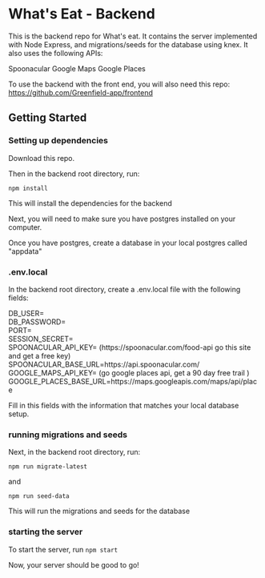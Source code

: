 # What's Eat - Backend

This is the backend repo for What's eat. It contains the server implemented with Node Express, and migrations/seeds for the database using knex. It also uses the following APIs:

Spoonacular
Google Maps
Google Places

To use the backend with the front end, you will also need this repo: https://github.com/Greenfield-app/frontend

## Getting Started

### Setting up dependencies

Download this repo. 

Then in the backend root directory, run: 

`npm install` 

This will install the dependencies for the backend

Next, you will need to make sure you have postgres installed on your computer.

Once you have postgres, create a database in your local postgres called "appdata"

### .env.local

In the backend root directory, create a .env.local file with the following fields:

<p>DB_USER=<br>
DB_PASSWORD=<br>
PORT=<br>
SESSION_SECRET=<br>
SPOONACULAR_API_KEY= (https://spoonacular.com/food-api go this site and get a free key)<br>
SPOONACULAR_BASE_URL=https://api.spoonacular.com/<br>
GOOGLE_MAPS_API_KEY= (go google places api, get a 90 day free trail )<br>
GOOGLE_PLACES_BASE_URL=https://maps.googleapis.com/maps/api/place<br>
<p/>

Fill in this fields with the information that matches your local database setup.

### running migrations and seeds

Next, in the backend root directory, run:

`npm run migrate-latest`

and 

`npm run seed-data`

This will run the migrations and seeds for the database

### starting the server

To start the server, run `npm start`

Now, your server should be good to go!

